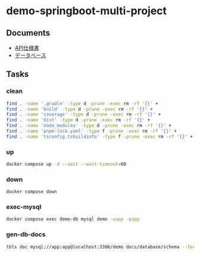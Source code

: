 # demo-springboot-multi-project

## Documents

- [API仕様書](https://ymkz.github.io/demo-springboot-multi-project)
- [データベース](./docs/database/README.md)

## Tasks

### clean

```sh { name=clean }
find . -name '.gradle' -type d -prune -exec rm -rf '{}' +
find . -name 'build' -type d -prune -exec rm -rf '{}' +
find . -name 'coverage' -type d -prune -exec rm -rf '{}' +
find . -name 'dist' -type d -prune -exec rm -rf '{}' +
find . -name 'node_modules' -type d -prune -exec rm -rf '{}' +
find . -name 'pnpm-lock.yaml' -type f -prune -exec rm -rf '{}' +
find . -name 'tsconfig.tsbuildinfo' -type f -prune -exec rm -rf '{}' +
```

### up

```sh { name=up }
docker compose up -d --wait --wait-timeout=60
```

### down

```sh { name=down }
docker compose down
```

### exec-mysql

```sh { name=exec-mysql }
docker compose exec demo-db mysql demo -uapp -papp
```

### gen-db-docs

```sh { name=gen-db-docs }
tbls doc mysql://app:app@localhost:3306/demo docs/database/schema --force
```
